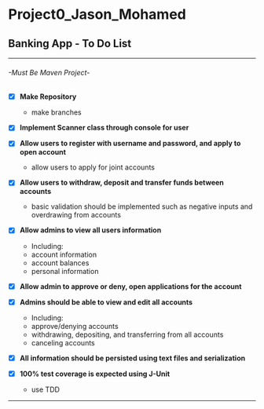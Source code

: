 # Project0_Jason_Mohamed
## Banking App - To Do List
***
###### -Must Be Maven Project-

- [x] **Make Repository**
     - make branches

- [x] **Implement Scanner class through console for user**

- [x] **Allow users to register with username and password, and apply to open account**
     - allow users to apply for joint accounts
     
- [x] **Allow users to withdraw, deposit and transfer funds between accounts**
     - basic validation should be implemented such as negative inputs and overdrawing from accounts
     
- [x] **Allow admins to view all users information**
     - Including:
     - account information
     - account balances
     - personal information

- [x] **Allow admin to approve or deny, open applications for the account**

- [x] **Admins should be able to view and edit all accounts**
     - Including:
     - approve/denying accounts
     - withdrawing, depositing, and transferring from all accounts
     - canceling accounts

- [x] **All information should be persisted using text files and serialization**

- [x] **100% test coverage is expected using J-Unit**
     - use TDD
***

